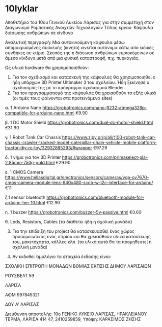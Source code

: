 # 10lyklar
Αποθετήριο του 10ου Γενικού Λυκείου Λάρισας για στην συμμετοχή στον Διαγωνισμό Ρομποτικής Ανοιχτών Τεχνολογιών
Τίτλος έργου: Κάψουλα διάσωσης ανθρώπων σε κίνδυνο

Αναλυτική περιγραφή: Μια αυτοκινούμενη κάψουλα μέσω απομακρυσμένης συσκευής (κινητό) κινείται αυτόνομα κάτω από ειδικές συνθήκες σε κτίριο. Σκοπός της η διάσωση ανθρώπων ευρισκόμενων σε άμεσο κίνδυνο μετά από μια φυσική καταστροφή, π.χ. πυρκαγιάς.

Ως υλικά hardware θα χρησιμοποιηθούν:
1. Για τον σχεδιασμό και κατασκευή της κάψουλας θα χρησιμοποιηθεί ο ήδη υπάρχων 3D Printer Ultimaker 3 του σχολείου. Ήδη ξεκίνησε ο σχεδιασμός της με το πρόγραμμα σχεδιασμού Blender.
2. Για τον προγραμματισμό της κάψουλας θα χρειασθούν τα εξής υλικά (οι τιμές τους φαίνονται στα προτεινόμενα sites)

α. 1 Arduino Nano https://grobotronics.com/nano-ft232-atmega328p-compatible-for-arduino-nano.html €9.90

β. 1 DC Motor Shield https://grobotronics.com/dual-dc-motor-shield.html €31.90

γ. 1 Robot Tank Car Chassis https://www.zipy.gr/p/ali/t100-robot-tank-car-chassis-crawler-tracked-model-caterpillar-chain-vehicle-mobile-platform-tractor-diy-rc-toy/32932885293/#wrapper €97.29

δ. 1 νήμα για τον 3D Printer https://grobotronics.com/primaselect-pla-2.85mm-750g-gold.html €29.90

ε. 1 CMOS Camera https://www.hellasdigital.gr/electronics/sensors/cameras/vga-ov7670-cmos-camera-module-lens-640x480-sccb-w-i2c-interface-for-arduino/ €11

ζ.1 sensor bluetooth https://grobotronics.com/bluetooth-module-for-arduino-hm-10.html €12.90

η. 1 buzzer https://grobotronics.com/buzzer-5v-passive.html €0.60

θ. Leds, Resistors, Cables (τα διαθέτει ήδη η σχολική μονάδα)

3. Για την επίδειξη του project θα κατασκευασθεί ένας χώρος προσομοιωτικός ενός κτιρίου και θα χρειασθούν υλικά κατασκευής του, μακετόχαρτα, κόλλες κλπ. (τα υλικά αυτά θα τα προμηθευτεί η σχολική μονάδα)

4. Αν εκδοθεί τιμολόγιο τα στοιχεία έκδοσης είναι:

ΣΧΟΛΙΚΗ ΕΠΙΤΡΟΠΗ ΜΟΝΑΔΩΝ ΒΘΜΙΑΣ ΕΚΠΣΗΣ ΔΗΜΟΥ ΛΑΡΙΣΑΙΩΝ

ΡΟΥΣΒΕΛΤ 59

ΛΑΡΙΣΑ

ΑΦΜ 997845321

ΔΟΥ Α' ΛΑΡΙΣΑΣ

Διεύθυνση αποστολής: 10ο ΓΕΝΙΚΟ ΛΥΚΕΙΟ ΛΑΡΙΣΑΣ, ΗΡΑΚΛΕΙΑΝΟΥ ΤΕΡΜΑ, ΛΑΡΙΣΑ 414 47, 2410259859, Υπόψη: ΚΑΡΑΣΙΜΟΣ ΖΗΣΗΣ
